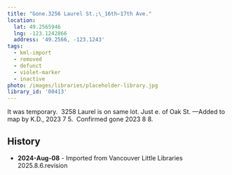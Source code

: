 ```yaml
---
title: "Gone.3256 Laurel St.;\_16th—17th Ave."
location:
  lat: 49.2565946
  lng: -123.1242866
  address: '49.2566, -123.1243'
tags:
  - kml-import
  - removed
  - defunct
  - violet-marker
  - inactive
photo: /images/libraries/placeholder-library.jpg
library_id: '00413'
---
```

It was temporary.  3258 Laurel is on same lot.
Just e. of Oak St.
—Added to map by K.D., 2023 7 5.  
Confirmed gone 2023 8 8.

## History
- **2024-Aug-08** - Imported from Vancouver Little Libraries 2025.8.6.revision
